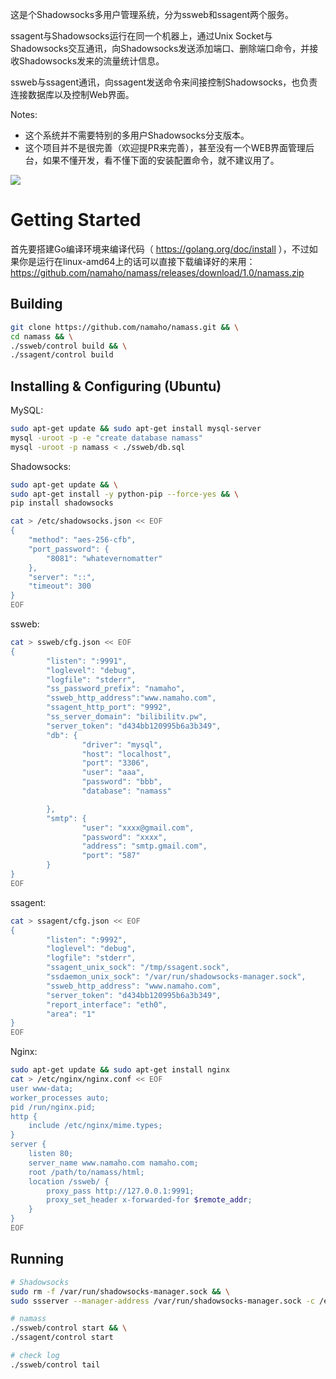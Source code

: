 这是个Shadowsocks多用户管理系统，分为ssweb和ssagent两个服务。

ssagent与Shadowsocks运行在同一个机器上，通过Unix Socket与Shadowsocks交互通讯，向Shadowsocks发送添加端口、删除端口命令，并接收Shadowsocks发来的流量统计信息。

ssweb与ssagent通讯，向ssagent发送命令来间接控制Shadowsocks，也负责连接数据库以及控制Web界面。

Notes: 

- 这个系统并不需要特别的多用户Shadowsocks分支版本。
- 这个项目并不是很完善（欢迎提PR来完善），甚至没有一个WEB界面管理后台，如果不懂开发，看不懂下面的安装配置命令，就不建议用了。

<img src='arch.png'>

# Getting Started

首先要搭建Go编译环境来编译代码（ https://golang.org/doc/install ），不过如果你是运行在linux-amd64上的话可以直接下载编译好的来用：https://github.com/namaho/namass/releases/download/1.0/namass.zip

## Building 
```bash
git clone https://github.com/namaho/namass.git && \
cd namass && \
./ssweb/control build && \
./ssagent/control build 
```

## Installing & Configuring (Ubuntu)
MySQL:
```bash
sudo apt-get update && sudo apt-get install mysql-server
mysql -uroot -p -e "create database namass"
mysql -uroot -p namass < ./ssweb/db.sql
```

Shadowsocks:
```bash
sudo apt-get update && \
sudo apt-get install -y python-pip --force-yes && \
pip install shadowsocks

cat > /etc/shadowsocks.json << EOF
{
    "method": "aes-256-cfb",
    "port_password": {
        "8081": "whatevernomatter"
    },
    "server": "::",
    "timeout": 300
}
EOF
```

ssweb:
```bash
cat > ssweb/cfg.json << EOF
{
        "listen": ":9991",
        "loglevel": "debug",
        "logfile": "stderr",
        "ss_password_prefix": "namaho",
        "ssweb_http_address":"www.namaho.com",
        "ssagent_http_port": "9992",
        "ss_server_domain": "bilibilitv.pw",
        "server_token": "d434bb120995b6a3b349",
        "db": {
                "driver": "mysql",
                "host": "localhost",
                "port": "3306",
                "user": "aaa",
                "password": "bbb",
                "database": "namass"

        },
        "smtp": {
                "user": "xxxx@gmail.com",
                "password": "xxxx",
                "address": "smtp.gmail.com",
                "port": "587"
        }
}
EOF
```

ssagent:
```bash
cat > ssagent/cfg.json << EOF
{
        "listen": ":9992",
        "loglevel": "debug",
        "logfile": "stderr",
        "ssagent_unix_sock": "/tmp/ssagent.sock",
        "ssdaemon_unix_sock": "/var/run/shadowsocks-manager.sock",
        "ssweb_http_address": "www.namaho.com",
        "server_token": "d434bb120995b6a3b349",
        "report_interface": "eth0",
        "area": "1"
}
EOF
```

Nginx:
```bash
sudo apt-get update && sudo apt-get install nginx
cat > /etc/nginx/nginx.conf << EOF
user www-data;
worker_processes auto;
pid /run/nginx.pid;
http {
    include /etc/nginx/mime.types;
}
server {
    listen 80;
    server_name www.namaho.com namaho.com;
    root /path/to/namass/html;
    location /ssweb/ {
        proxy_pass http://127.0.0.1:9991;
        proxy_set_header x-forwarded-for $remote_addr;
    }
}
EOF
```

## Running
```bash
# Shadowsocks
sudo rm -f /var/run/shadowsocks-manager.sock && \
sudo ssserver --manager-address /var/run/shadowsocks-manager.sock -c /etc/shadowsocks.json -d start

# namass
./ssweb/control start && \
./ssagent/control start

# check log
./ssweb/control tail
```

